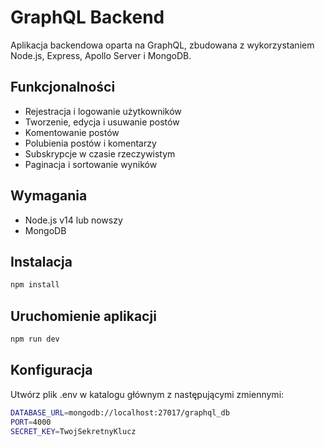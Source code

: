 # GraphQL Backend

Aplikacja backendowa oparta na GraphQL, zbudowana z wykorzystaniem Node.js, Express, Apollo Server i MongoDB.

## Funkcjonalności

- Rejestracja i logowanie użytkowników
- Tworzenie, edycja i usuwanie postów
- Komentowanie postów
- Polubienia postów i komentarzy
- Subskrypcje w czasie rzeczywistym
- Paginacja i sortowanie wyników

## Wymagania

- Node.js v14 lub nowszy
- MongoDB

## Instalacja

```bash
npm install
```

## Uruchomienie aplikacji
```bash
npm run dev
```

## Konfiguracja
Utwórz plik .env w katalogu głównym z następującymi zmiennymi:

```bash
DATABASE_URL=mongodb://localhost:27017/graphql_db
PORT=4000
SECRET_KEY=TwojSekretnyKlucz
```
